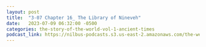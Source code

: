 ```yaml
---
layout: post
title:  "3-07 Chapter 16_ The Library of Nineveh"
date:   2023-07-09 06:32:00 -0500
categories: the-story-of-the-world-vol-1-ancient-times
podcast_link: https://nilbus-podcasts.s3.us-east-2.amazonaws.com/the-well-trained-mind/The%20Story%20of%20the%20World%20Vol.%201%20Ancient%20Times/3-07%20Chapter%2016_%20The%20Library%20of%20Nineveh.mp3
---
```

